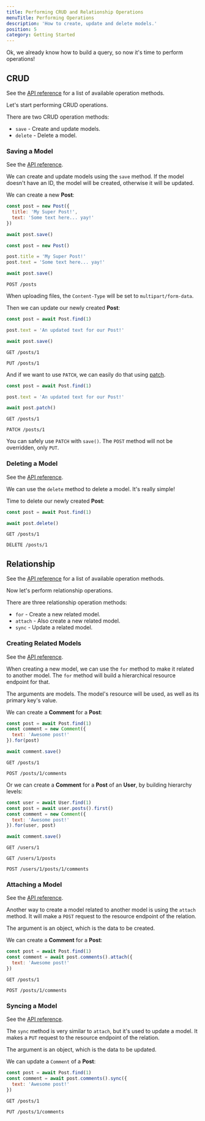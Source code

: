 ```yaml
---
title: Performing CRUD and Relationship Operations
menuTitle: Performing Operations
description: 'How to create, update and delete models.'
position: 5
category: Getting Started
---
```


Ok, we already know how to build a query, so now it's time to perform operations!

## CRUD
See the [API reference](/api/crud-operations) for a list of available operation methods.

Let's start performing CRUD operations.

There are two CRUD operation methods:

- `save` - Create and update models.
- `delete` - Delete a model.

### Saving a Model

See the [API reference](/api/crud-operations#save).

We can create and update models using the `save` method. If the model doesn't have an ID, 
the model will be created, otherwise it will be updated.

We can create a new **Post**:

<code-group>
  <code-block Label="Query 1" active>

  ```js
  const post = new Post({
    title: 'My Super Post!',
    text: 'Some text here... yay!'
  })

  await post.save()
  ```

  </code-block>
  <code-block Label="Query 2">

  ```js
  const post = new Post()

  post.title = 'My Super Post!'
  post.text = 'Some text here... yay!'
  
  await post.save()
  ```

  </code-block>
  <code-block Label="Request">

  ```http request
  POST /posts
  ```

  </code-block>
</code-group>

<alert type="info">When uploading files, the `Content-Type` will be set to `multipart/form-data`.</alert>

Then we can update our newly created **Post**:

<code-group>
  <code-block Label="Query" active>

  ```js
  const post = await Post.find(1)
  
  post.text = 'An updated text for our Post!'
  
  await post.save()
  ```

  </code-block>
  <code-block Label="Find Request">

  ```http request
  GET /posts/1
  ```

  </code-block>
  <code-block Label="Save Request">

  ```http request
  PUT /posts/1
  ```

  </code-block>
</code-group>

And if we want to use `PATCH`, we can easily do that using [patch](/api/crud-operations#patch).

<code-group>
  <code-block Label="Query" active>

  ```js
  const post = await Post.find(1)
  
  post.text = 'An updated text for our Post!'
  
  await post.patch()
  ```

  </code-block>
  <code-block Label="Find Request">

  ```http request
  GET /posts/1
  ```

  </code-block>
  <code-block Label="Save Request">

  ```http request
  PATCH /posts/1
  ```

  </code-block>
</code-group>

<alert type="info">You can safely use `PATCH` with `save()`. The `POST` method will not be overridden, only `PUT`.</alert>

### Deleting a Model

See the [API reference](/api/crud-operations#delete).

We can use the `delete` method to delete a model. It's really simple!

Time to delete our newly created **Post**:

<code-group>
  <code-block Label="Query" active>

  ```js
  const post = await Post.find(1)
  
  await post.delete()
  ```

  </code-block>
  <code-block Label="Find Request">

  ```http request
  GET /posts/1
  ```

  </code-block>
  <code-block Label="Delete Request">

  ```http request
  DELETE /posts/1
  ```

  </code-block>
</code-group>

## Relationship

See the [API reference](/api/relationship-operations) for a list of available operation methods.

Now let's perform relationship operations.

There are three relationship operation methods:

- `for` - Create a new related model.
- `attach` - Also create a new related model.
- `sync` - Update a related model.

### Creating Related Models

See the [API reference](/api/relationship-operations#for).

When creating a new model, we can use the `for` method to make it related to another model. 
The `for` method will build a hierarchical resource endpoint for that.

The arguments are models. The model's resource will be used, as well as its primary key's value.

We can create a **Comment** for a **Post**:

<code-group>
  <code-block Label="Query" active>

  ```js
  const post = await Post.find(1)
  const comment = new Comment({
    text: 'Awesome post!'
  }).for(post) 

  await comment.save()
  ```

  </code-block>
  <code-block Label="Find Request">

  ```http request
  GET /posts/1
  ```

  </code-block>
  <code-block Label="Save Request">

  ```http request
  POST /posts/1/comments
  ```

  </code-block>
</code-group>

Or we can create a **Comment** for a **Post** of an **User**, by building hierarchy levels:

<code-group>
  <code-block Label="Query" active>

  ```js
  const user = await User.find(1)
  const post = await user.posts().first()
  const comment = new Comment({
    text: 'Awesome post!'
  }).for(user, post) 

  await comment.save()
  ```

  </code-block>
  <code-block Label="Find Request">

  ```http request
  GET /users/1
  ```

  </code-block>
  <code-block Label="First Request">

  ```http request
  GET /users/1/posts
  ```

  </code-block>
  <code-block Label="Save Request">

  ```http request
  POST /users/1/posts/1/comments
  ```

  </code-block>
</code-group>

### Attaching a Model

See the [API reference](/api/relationship-operations#attach).

Another way to create a model related to another model is using the `attach` method. 
It will make a `POST` request to the resource endpoint of the relation.

The argument is an object, which is the data to be created.

We can create a **Comment** for a **Post**:

<code-group>
  <code-block Label="Query" active>

  ```js
  const post = await Post.find(1)
  const comment = await post.comments().attach({
    text: 'Awesome post!'
  })
  ```

  </code-block>
  <code-block Label="Find Request">

  ```http request
  GET /posts/1
  ```

  </code-block>
  <code-block Label="Attach Request">

  ```http request
  POST /posts/1/comments
  ```

  </code-block>
</code-group>

### Syncing a Model

See the [API reference](/api/relationship-operations#sync).

The `sync` method is very similar to `attach`, but it's used to update a model. 
It makes a `PUT` request to the resource endpoint of the relation.

The argument is an object, which is the data to be updated.

We can update a `Comment` of a **Post**:

<code-group>
  <code-block Label="Query" active>

  ```js
  const post = await Post.find(1)
  const comment = await post.comments().sync({
    text: 'Awesome post!'
  })
  ```

  </code-block>
  <code-block Label="Find Request">

  ```http request
  GET /posts/1
  ```

  </code-block>
  <code-block Label="Sync Request">

  ```http request
  PUT /posts/1/comments
  ```

  </code-block>
</code-group>
